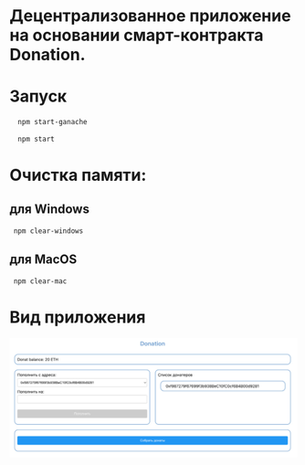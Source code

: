 # Децентрализованное приложение на основании смарт-контракта Donation.

# Запуск
``` 
  npm start-ganache
```
``` 
  npm start
```

# Очистка памяти:
## для Windows
```
 npm clear-windows
```
## для MacOS
```
 npm clear-mac
```

#  Вид приложения

 <img alt="Скриншот приложения" src="./media/screenshot.jpg"/>
